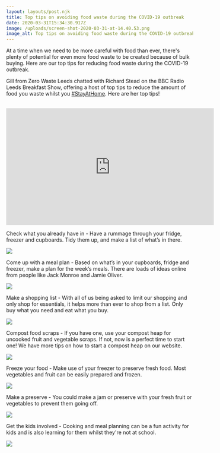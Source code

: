 ```yaml
---
layout: layouts/post.njk
title: Top tips on avoiding food waste during the COVID-19 outbreak
date: 2020-03-31T15:34:30.917Z
image: /uploads/screen-shot-2020-03-31-at-14.40.53.png
image_alt: Top tips on avoiding food waste during the COVID-19 outbreak
---
```

At a time when we need to be more careful with food than ever, there's plenty of potential for even more food waste to be created because of bulk buying. Here are our top tips for reducing food waste during the COVID-19 outbreak.

Gill from Zero Waste Leeds chatted with Richard Stead on the BBC Radio Leeds Breakfast Show, offering a host of top tips to reduce the amount of food you waste whilst you [\#StayAtHome](https://www.youtube.com/results?search_query=%23stayathome). Here are her top tips!

<br>

<iframe width="560" height="315" src="https://www.youtube.com/embed/lT1Dcg0stJo" frameborder="0" allow="accelerometer; autoplay; encrypted-media; gyroscope; picture-in-picture" allowfullscreen></iframe>

<br>

Check what you already have in - Have a rummage through your fridge, freezer and cupboards. Tidy them up, and make a list of what’s in there.

![](/uploads/2.png)

Come up with a meal plan - Based on what’s in your cupboards, fridge and freezer, make a plan for the week’s meals. There are loads of ideas online from people like Jack Monroe and Jamie Oliver.

![](/uploads/3.png)

Make a shopping list - With all of us being asked to limit our shopping and only shop for essentials, it helps more than ever to shop from a list. Only buy what you need and eat what you buy.

![](/uploads/4.png)

Compost food scraps - If you have one, use your compost heap for uncooked fruit and vegetable scraps. If not, now is a perfect time to start one! We have more tips on how to start a compost heap on our website.

![](/uploads/5.png)

Freeze your food - Make use of your freezer to preserve fresh food. Most vegetables and fruit can be easily prepared and frozen.

![](/uploads/6.png)

Make a preserve - You could make a jam or preserve with your fresh fruit or vegetables to prevent them going off.

![](/uploads/7.png)

Get the kids involved - Cooking and meal planning can be a fun activity for kids and is also learning for them whilst they're not at school.

![](/uploads/8.png)